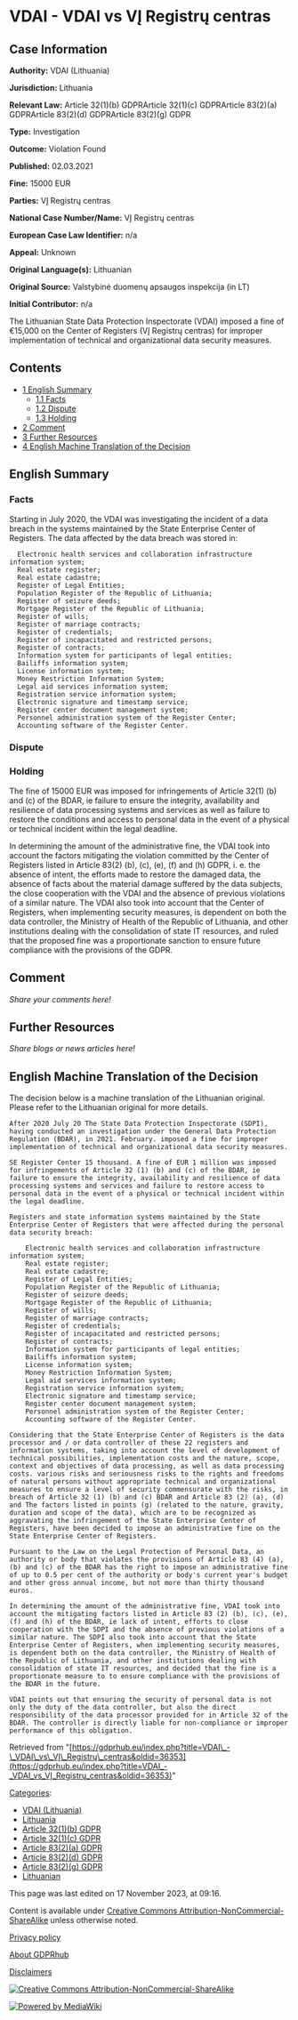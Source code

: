 # VDAI - VDAI vs VĮ Registrų centras

## Case Information

**Authority:** VDAI (Lithuania)

**Jurisdiction:** Lithuania

**Relevant Law:** Article 32(1)(b) GDPRArticle 32(1)(c) GDPRArticle 83(2)(a) GDPRArticle 83(2)(d) GDPRArticle 83(2)(g) GDPR

**Type:** Investigation

**Outcome:** Violation Found

**Published:** 02.03.2021

**Fine:** 15000 EUR

**Parties:** VĮ Registrų centras

**National Case Number/Name:** VĮ Registrų centras

**European Case Law Identifier:** n/a

**Appeal:** Unknown

**Original Language(s):** Lithuanian

**Original Source:** Valstybinė duomenų apsaugos inspekcija (in LT)

**Initial Contributor:** n/a

The Lithuanian State Data Protection Inspectorate (VDAI) imposed a fine of €15,000 on the Center of Registers (VĮ Registrų centras) for improper implementation of technical and organizational data security measures.

## Contents

*   [1 English Summary](#English_Summary)
    *   [1.1 Facts](#Facts)
    *   [1.2 Dispute](#Dispute)
    *   [1.3 Holding](#Holding)
*   [2 Comment](#Comment)
*   [3 Further Resources](#Further_Resources)
*   [4 English Machine Translation of the Decision](#English_Machine_Translation_of_the_Decision)

## English Summary

### Facts

Starting in July 2020, the VDAI was investigating the incident of a data breach in the systems maintained by the State Enterprise Center of Registers. The data affected by the data breach was stored in:

```
  Electronic health services and collaboration infrastructure information system;
  Real estate register;
  Real estate cadastre;
  Register of Legal Entities;
  Population Register of the Republic of Lithuania;
  Register of seizure deeds;
  Mortgage Register of the Republic of Lithuania;
  Register of wills;
  Register of marriage contracts;
  Register of credentials;
  Register of incapacitated and restricted persons;
  Register of contracts;
  Information system for participants of legal entities;
  Bailiffs information system;
  License information system;
  Money Restriction Information System;
  Legal aid services information system;
  Registration service information system;
  Electronic signature and timestamp service;
  Register center document management system;
  Personnel administration system of the Register Center;
  Accounting software of the Register Center.

```

### Dispute

### Holding

The fine of 15000 EUR was imposed for infringements of Article 32(1) (b) and (c) of the BDAR, ie failure to ensure the integrity, availability and resilience of data processing systems and services as well as failure to restore the conditions and access to personal data in the event of a physical or technical incident within the legal deadline.

In determining the amount of the administrative fine, the VDAI took into account the factors mitigating the violation committed by the Center of Registers listed in Article 83(2) (b), (c), (e), (f) and (h) GDPR, i. e. the absence of intent, the efforts made to restore the damaged data, the absence of facts about the material damage suffered by the data subjects, the close cooperation with the VDAI and the absence of previous violations of a similar nature. The VDAI also took into account that the Center of Registers, when implementing security measures, is dependent on both the data controller, the Ministry of Health of the Republic of Lithuania, and other institutions dealing with the consolidation of state IT resources, and ruled that the proposed fine was a proportionate sanction to ensure future compliance with the provisions of the GDPR.

## Comment

_Share your comments here!_

## Further Resources

_Share blogs or news articles here!_

## English Machine Translation of the Decision

The decision below is a machine translation of the Lithuanian original. Please refer to the Lithuanian original for more details.

```
After 2020 July 20 The State Data Protection Inspectorate (SDPI), having conducted an investigation under the General Data Protection Regulation (BDAR), in 2021. February. imposed a fine for improper implementation of technical and organizational data security measures.

SE Register Center 15 thousand. A fine of EUR 1 million was imposed for infringements of Article 32 (1) (b) and (c) of the BDAR, ie failure to ensure the integrity, availability and resilience of data processing systems and services and failure to restore access to personal data in the event of a physical or technical incident within the legal deadline.

Registers and state information systems maintained by the State Enterprise Center of Registers that were affected during the personal data security breach:

    Electronic health services and collaboration infrastructure information system;
    Real estate register;
    Real estate cadastre;
    Register of Legal Entities;
    Population Register of the Republic of Lithuania;
    Register of seizure deeds;
    Mortgage Register of the Republic of Lithuania;
    Register of wills;
    Register of marriage contracts;
    Register of credentials;
    Register of incapacitated and restricted persons;
    Register of contracts;
    Information system for participants of legal entities;
    Bailiffs information system;
    License information system;
    Money Restriction Information System;
    Legal aid services information system;
    Registration service information system;
    Electronic signature and timestamp service;
    Register center document management system;
    Personnel administration system of the Register Center;
    Accounting software of the Register Center.

Considering that the State Enterprise Center of Registers is the data processor and / or data controller of these 22 registers and information systems, taking into account the level of development of technical possibilities, implementation costs and the nature, scope, context and objectives of data processing, as well as data processing costs. various risks and seriousness risks to the rights and freedoms of natural persons without appropriate technical and organizational measures to ensure a level of security commensurate with the risks, in breach of Article 32 (1) (b) and (c) BDAR and Article 83 (2) (a), (d) and The factors listed in points (g) (related to the nature, gravity, duration and scope of the data), which are to be recognized as aggravating the infringement of the State Enterprise Center of Registers, have been decided to impose an administrative fine on the State Enterprise Center of Registers.

Pursuant to the Law on the Legal Protection of Personal Data, an authority or body that violates the provisions of Article 83 (4) (a), (b) and (c) of the BDAR has the right to impose an administrative fine of up to 0.5 per cent of the authority or body's current year's budget and other gross annual income, but not more than thirty thousand euros.

In determining the amount of the administrative fine, VDAI took into account the mitigating factors listed in Article 83 (2) (b), (c), (e), (f) and (h) of the BDAR, ie lack of intent, efforts to close cooperation with the SDPI and the absence of previous violations of a similar nature. The SDPI also took into account that the State Enterprise Center of Registers, when implementing security measures, is dependent both on the data controller, the Ministry of Health of the Republic of Lithuania, and other institutions dealing with consolidation of state IT resources, and decided that the fine is a proportionate measure to to ensure compliance with the provisions of the BDAR in the future.

VDAI points out that ensuring the security of personal data is not only the duty of the data controller, but also the direct responsibility of the data processor provided for in Article 32 of the BDAR. The controller is directly liable for non-compliance or improper performance of this obligation. 

```

Retrieved from "[https://gdprhub.eu/index.php?title=VDAI\_-\_VDAI\_vs\_VĮ\_Registrų\_centras&oldid=36353](https://gdprhub.eu/index.php?title=VDAI_-_VDAI_vs_VĮ_Registrų_centras&oldid=36353)"

[Categories](/index.php?title=Special:Categories "Special:Categories"):

*   [VDAI (Lithuania)](/index.php?title=Category:VDAI_\(Lithuania\) "Category:VDAI (Lithuania)")
*   [Lithuania](/index.php?title=Category:Lithuania "Category:Lithuania")
*   [Article 32(1)(b) GDPR](/index.php?title=Category:Article_32\(1\)\(b\)_GDPR "Category:Article 32(1)(b) GDPR")
*   [Article 32(1)(c) GDPR](/index.php?title=Category:Article_32\(1\)\(c\)_GDPR "Category:Article 32(1)(c) GDPR")
*   [Article 83(2)(a) GDPR](/index.php?title=Category:Article_83\(2\)\(a\)_GDPR "Category:Article 83(2)(a) GDPR")
*   [Article 83(2)(d) GDPR](/index.php?title=Category:Article_83\(2\)\(d\)_GDPR "Category:Article 83(2)(d) GDPR")
*   [Article 83(2)(g) GDPR](/index.php?title=Category:Article_83\(2\)\(g\)_GDPR "Category:Article 83(2)(g) GDPR")
*   [Lithuanian](/index.php?title=Category:Lithuanian "Category:Lithuanian")

This page was last edited on 17 November 2023, at 09:16.

Content is available under [Creative Commons Attribution-NonCommercial-ShareAlike](https://creativecommons.org/licenses/by-nc-sa/4.0/) unless otherwise noted.

[Privacy policy](/index.php?title=GDPRhub:Privacy_policy)

[About GDPRhub](/index.php?title=GDPRhub:About)

[Disclaimers](/index.php?title=GDPRhub:General_disclaimer)

[![Creative Commons Attribution-NonCommercial-ShareAlike](/resources/assets/licenses/cc-by-nc-sa.png)](https://creativecommons.org/licenses/by-nc-sa/4.0/)

[![Powered by MediaWiki](/resources/assets/poweredby_mediawiki_88x31.png)](https://www.mediawiki.org/)